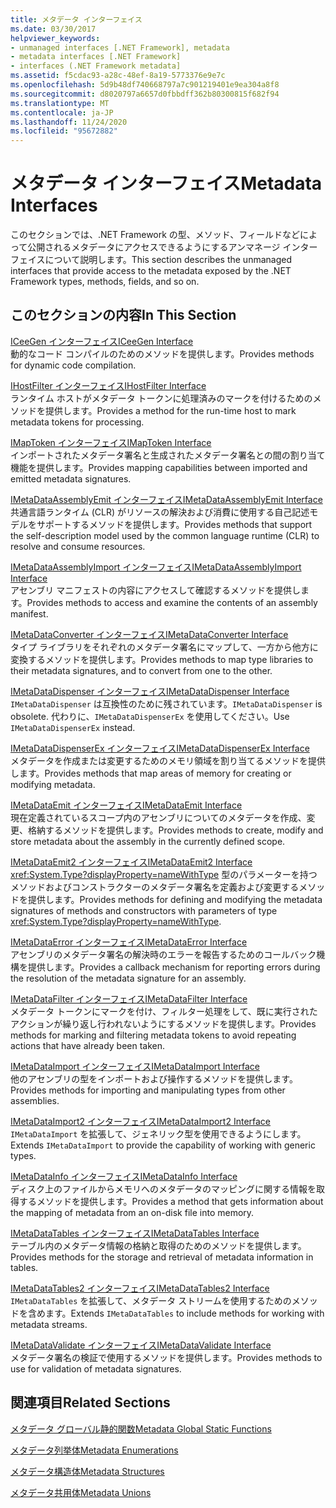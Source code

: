 ```yaml
---
title: メタデータ インターフェイス
ms.date: 03/30/2017
helpviewer_keywords:
- unmanaged interfaces [.NET Framework], metadata
- metadata interfaces [.NET Framework]
- interfaces (.NET Framework metadata]
ms.assetid: f5cdac93-a28c-48ef-8a19-5773376e9e7c
ms.openlocfilehash: 5d9b48df740668797a7c901219401e9ea304a8f8
ms.sourcegitcommit: d8020797a6657d0fbbdff362b80300815f682f94
ms.translationtype: MT
ms.contentlocale: ja-JP
ms.lasthandoff: 11/24/2020
ms.locfileid: "95672882"
---
```

# <a name="metadata-interfaces"></a><span data-ttu-id="cae96-102">メタデータ インターフェイス</span><span class="sxs-lookup"><span data-stu-id="cae96-102">Metadata Interfaces</span></span>

<span data-ttu-id="cae96-103">このセクションでは、.NET Framework の型、メソッド、フィールドなどによって公開されるメタデータにアクセスできるようにするアンマネージ インターフェイスについて説明します。</span><span class="sxs-lookup"><span data-stu-id="cae96-103">This section describes the unmanaged interfaces that provide access to the metadata exposed by the .NET Framework types, methods, fields, and so on.</span></span>  
  
## <a name="in-this-section"></a><span data-ttu-id="cae96-104">このセクションの内容</span><span class="sxs-lookup"><span data-stu-id="cae96-104">In This Section</span></span>  

 [<span data-ttu-id="cae96-105">ICeeGen インターフェイス</span><span class="sxs-lookup"><span data-stu-id="cae96-105">ICeeGen Interface</span></span>](iceegen-interface.md)  
 <span data-ttu-id="cae96-106">動的なコード コンパイルのためのメソッドを提供します。</span><span class="sxs-lookup"><span data-stu-id="cae96-106">Provides methods for dynamic code compilation.</span></span>  
  
 [<span data-ttu-id="cae96-107">IHostFilter インターフェイス</span><span class="sxs-lookup"><span data-stu-id="cae96-107">IHostFilter Interface</span></span>](ihostfilter-interface.md)  
 <span data-ttu-id="cae96-108">ランタイム ホストがメタデータ トークンに処理済みのマークを付けるためのメソッドを提供します。</span><span class="sxs-lookup"><span data-stu-id="cae96-108">Provides a method for the run-time host to mark metadata tokens for processing.</span></span>  
  
 [<span data-ttu-id="cae96-109">IMapToken インターフェイス</span><span class="sxs-lookup"><span data-stu-id="cae96-109">IMapToken Interface</span></span>](imaptoken-interface.md)  
 <span data-ttu-id="cae96-110">インポートされたメタデータ署名と生成されたメタデータ署名との間の割り当て機能を提供します。</span><span class="sxs-lookup"><span data-stu-id="cae96-110">Provides mapping capabilities between imported and emitted metadata signatures.</span></span>  
  
 [<span data-ttu-id="cae96-111">IMetaDataAssemblyEmit インターフェイス</span><span class="sxs-lookup"><span data-stu-id="cae96-111">IMetaDataAssemblyEmit Interface</span></span>](imetadataassemblyemit-interface.md)  
 <span data-ttu-id="cae96-112">共通言語ランタイム (CLR) がリソースの解決および消費に使用する自己記述モデルをサポートするメソッドを提供します。</span><span class="sxs-lookup"><span data-stu-id="cae96-112">Provides methods that support the self-description model used by the common language runtime (CLR) to resolve and consume resources.</span></span>  
  
 [<span data-ttu-id="cae96-113">IMetaDataAssemblyImport インターフェイス</span><span class="sxs-lookup"><span data-stu-id="cae96-113">IMetaDataAssemblyImport Interface</span></span>](imetadataassemblyimport-interface.md)  
 <span data-ttu-id="cae96-114">アセンブリ マニフェストの内容にアクセスして確認するメソッドを提供します。</span><span class="sxs-lookup"><span data-stu-id="cae96-114">Provides methods to access and examine the contents of an assembly manifest.</span></span>  
  
 [<span data-ttu-id="cae96-115">IMetaDataConverter インターフェイス</span><span class="sxs-lookup"><span data-stu-id="cae96-115">IMetaDataConverter Interface</span></span>](imetadataconverter-interface.md)  
 <span data-ttu-id="cae96-116">タイプ ライブラリをそれぞれのメタデータ署名にマップして、一方から他方に変換するメソッドを提供します。</span><span class="sxs-lookup"><span data-stu-id="cae96-116">Provides methods to map type libraries to their metadata signatures, and to convert from one to the other.</span></span>  
  
 [<span data-ttu-id="cae96-117">IMetaDataDispenser インターフェイス</span><span class="sxs-lookup"><span data-stu-id="cae96-117">IMetaDataDispenser Interface</span></span>](imetadatadispenser-interface.md)  
 <span data-ttu-id="cae96-118">`IMetaDataDispenser` は互換性のために残されています。</span><span class="sxs-lookup"><span data-stu-id="cae96-118">`IMetaDataDispenser` is obsolete.</span></span> <span data-ttu-id="cae96-119">代わりに、`IMetaDataDispenserEx` を使用してください。</span><span class="sxs-lookup"><span data-stu-id="cae96-119">Use `IMetaDataDispenserEx` instead.</span></span>  
  
 [<span data-ttu-id="cae96-120">IMetaDataDispenserEx インターフェイス</span><span class="sxs-lookup"><span data-stu-id="cae96-120">IMetaDataDispenserEx Interface</span></span>](imetadatadispenserex-interface.md)  
 <span data-ttu-id="cae96-121">メタデータを作成または変更するためのメモリ領域を割り当てるメソッドを提供します。</span><span class="sxs-lookup"><span data-stu-id="cae96-121">Provides methods that map areas of memory for creating or modifying metadata.</span></span>  
  
 [<span data-ttu-id="cae96-122">IMetaDataEmit インターフェイス</span><span class="sxs-lookup"><span data-stu-id="cae96-122">IMetaDataEmit Interface</span></span>](imetadataemit-interface.md)  
 <span data-ttu-id="cae96-123">現在定義されているスコープ内のアセンブリについてのメタデータを作成、変更、格納するメソッドを提供します。</span><span class="sxs-lookup"><span data-stu-id="cae96-123">Provides methods to create, modify and store metadata about the assembly in the currently defined scope.</span></span>  
  
 [<span data-ttu-id="cae96-124">IMetaDataEmit2 インターフェイス</span><span class="sxs-lookup"><span data-stu-id="cae96-124">IMetaDataEmit2 Interface</span></span>](imetadataemit2-interface.md)  
 <span data-ttu-id="cae96-125"><xref:System.Type?displayProperty=nameWithType> 型のパラメーターを持つメソッドおよびコンストラクターのメタデータ署名を定義および変更するメソッドを提供します。</span><span class="sxs-lookup"><span data-stu-id="cae96-125">Provides methods for defining and modifying the metadata signatures of methods and constructors with parameters of type <xref:System.Type?displayProperty=nameWithType>.</span></span>  
  
 [<span data-ttu-id="cae96-126">IMetaDataError インターフェイス</span><span class="sxs-lookup"><span data-stu-id="cae96-126">IMetaDataError Interface</span></span>](imetadataerror-interface.md)  
 <span data-ttu-id="cae96-127">アセンブリのメタデータ署名の解決時のエラーを報告するためのコールバック機構を提供します。</span><span class="sxs-lookup"><span data-stu-id="cae96-127">Provides a callback mechanism for reporting errors during the resolution of the metadata signature for an assembly.</span></span>  
  
 [<span data-ttu-id="cae96-128">IMetaDataFilter インターフェイス</span><span class="sxs-lookup"><span data-stu-id="cae96-128">IMetaDataFilter Interface</span></span>](imetadatafilter-interface.md)  
 <span data-ttu-id="cae96-129">メタデータ トークンにマークを付け、フィルター処理をして、既に実行されたアクションが繰り返し行われないようにするメソッドを提供します。</span><span class="sxs-lookup"><span data-stu-id="cae96-129">Provides methods for marking and filtering metadata tokens to avoid repeating actions that have already been taken.</span></span>  
  
 [<span data-ttu-id="cae96-130">IMetaDataImport インターフェイス</span><span class="sxs-lookup"><span data-stu-id="cae96-130">IMetaDataImport Interface</span></span>](imetadataimport-interface.md)  
 <span data-ttu-id="cae96-131">他のアセンブリの型をインポートおよび操作するメソッドを提供します。</span><span class="sxs-lookup"><span data-stu-id="cae96-131">Provides methods for importing and manipulating types from other assemblies.</span></span>  
  
 [<span data-ttu-id="cae96-132">IMetaDataImport2 インターフェイス</span><span class="sxs-lookup"><span data-stu-id="cae96-132">IMetaDataImport2 Interface</span></span>](imetadataimport2-interface.md)  
 <span data-ttu-id="cae96-133">`IMetaDataImport` を拡張して、ジェネリック型を使用できるようにします。</span><span class="sxs-lookup"><span data-stu-id="cae96-133">Extends `IMetaDataImport` to provide the capability of working with generic types.</span></span>  
  
 [<span data-ttu-id="cae96-134">IMetaDataInfo インターフェイス</span><span class="sxs-lookup"><span data-stu-id="cae96-134">IMetaDataInfo Interface</span></span>](imetadatainfo-interface.md)  
 <span data-ttu-id="cae96-135">ディスク上のファイルからメモリへのメタデータのマッピングに関する情報を取得するメソッドを提供します。</span><span class="sxs-lookup"><span data-stu-id="cae96-135">Provides a method that gets information about the mapping of metadata from an on-disk file into memory.</span></span>  
  
 [<span data-ttu-id="cae96-136">IMetaDataTables インターフェイス</span><span class="sxs-lookup"><span data-stu-id="cae96-136">IMetaDataTables Interface</span></span>](imetadatatables-interface.md)  
 <span data-ttu-id="cae96-137">テーブル内のメタデータ情報の格納と取得のためのメソッドを提供します。</span><span class="sxs-lookup"><span data-stu-id="cae96-137">Provides methods for the storage and retrieval of metadata information in tables.</span></span>  
  
 [<span data-ttu-id="cae96-138">IMetaDataTables2 インターフェイス</span><span class="sxs-lookup"><span data-stu-id="cae96-138">IMetaDataTables2 Interface</span></span>](imetadatatables2-interface.md)  
 <span data-ttu-id="cae96-139">`IMetaDataTables` を拡張して、メタデータ ストリームを使用するためのメソッドを含めます。</span><span class="sxs-lookup"><span data-stu-id="cae96-139">Extends `IMetaDataTables` to include methods for working with metadata streams.</span></span>  
  
 [<span data-ttu-id="cae96-140">IMetaDataValidate インターフェイス</span><span class="sxs-lookup"><span data-stu-id="cae96-140">IMetaDataValidate Interface</span></span>](imetadatavalidate-interface.md)  
 <span data-ttu-id="cae96-141">メタデータ署名の検証で使用するメソッドを提供します。</span><span class="sxs-lookup"><span data-stu-id="cae96-141">Provides methods to use for validation of metadata signatures.</span></span>  
  
## <a name="related-sections"></a><span data-ttu-id="cae96-142">関連項目</span><span class="sxs-lookup"><span data-stu-id="cae96-142">Related Sections</span></span>  

 [<span data-ttu-id="cae96-143">メタデータ グローバル静的関数</span><span class="sxs-lookup"><span data-stu-id="cae96-143">Metadata Global Static Functions</span></span>](metadata-global-static-functions.md)  
  
 [<span data-ttu-id="cae96-144">メタデータ列挙体</span><span class="sxs-lookup"><span data-stu-id="cae96-144">Metadata Enumerations</span></span>](metadata-enumerations.md)  
  
 [<span data-ttu-id="cae96-145">メタデータ構造体</span><span class="sxs-lookup"><span data-stu-id="cae96-145">Metadata Structures</span></span>](metadata-structures.md)  
  
 [<span data-ttu-id="cae96-146">メタデータ共用体</span><span class="sxs-lookup"><span data-stu-id="cae96-146">Metadata Unions</span></span>](metadata-unions.md)
